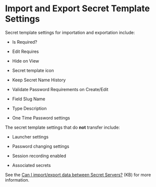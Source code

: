 [title]: # (Import and Export Secret Template Settings)
[tags]: # (Import,Export)
[priority]: # (1000)

# Import and Export Secret Template Settings

Secret template settings for importation and exportation include:

- Is Required?

- Edit Requires

- Hide on View

- Secret template icon

- Keep Secret Name History

- Validate Password Requirements on Create/Edit

- Field Slug Name

- Type Description

- One Time Password settings

 The secret template settings that do **not** transfer include:

- Launcher settings

- Password changing settings

- Session recording enabled

- Associated secrets

See the [Can I import/export data between Secret Servers?](https://thycotic.force.com/support/s/article/Can-I-import-export-data-between-Secret-Servers) (KB) for more information.
